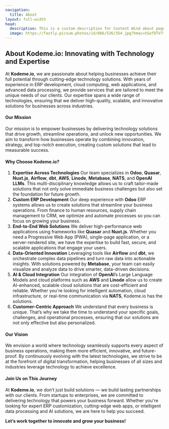 ```yaml
---
navigation:
  title: About
layout: full-width
head:
  description: This is a custom description for Content Wind about page.
  image: https://fastly.picsum.photos/id/866/536/354.jpg?hmac=tGofDTV7tl2rprappPzKFiZ9vDh5MKj39oa2D--gqhA
---
```


## About Kodeme.io: Innovating with Technology and Expertise

At **Kodeme.io**, we are passionate about helping businesses achieve their full potential through cutting-edge technology solutions. With years of experience in ERP development, cloud computing, web applications, and advanced data processing, we provide services that are tailored to meet the unique needs of our clients. Our expertise spans a wide range of technologies, ensuring that we deliver high-quality, scalable, and innovative solutions for businesses across industries.

#### Our Mission

Our mission is to empower businesses by delivering technology solutions that drive growth, streamline operations, and unlock new opportunities. We aim to transform how businesses operate by combining innovation, strategy, and top-notch execution, creating custom solutions that lead to measurable success.

#### Why Choose Kodeme.io?

1. **Expertise Across Technologies** Our team specializes in **Odoo**, **Quasar**, **Nuxt.js**, **Airflow**, **dbt**, **AWS**, **Linode**, **Metabase**, **NATS**, and **OpenAI LLMs**. This multi-disciplinary knowledge allows us to craft tailor-made solutions that not only solve immediate business challenges but also set the foundation for future growth.
2. **Custom ERP Development** Our deep experience with **Odoo** ERP systems allows us to create solutions that streamline your business operations. From finance to human resources, supply chain management to CRM, we optimize and automate processes so you can focus on growing your business.
3. **End-to-End Web Solutions** We deliver high-performance web applications using frameworks like **Quasar** and **Nuxt.js**. Whether you need a Progressive Web App (PWA), single-page application, or a server-rendered site, we have the expertise to build fast, secure, and scalable applications that engage your users.
4. **Data-Oriented Innovation** Leveraging tools like **Airflow** and **dbt**, we orchestrate complex data pipelines and turn raw data into actionable insights. With solutions powered by **Metabase**, your team can easily visualize and analyze data to drive smarter, data-driven decisions.
5. **AI & Cloud Integration** Our integration of **OpenAI**’s Large Language Models and cloud platforms such as **AWS** and **Linode** allow us to create AI-enhanced, scalable cloud solutions that are cost-efficient and reliable. Whether you're looking for intelligent automation, cloud infrastructure, or real-time communication via **NATS**, Kodeme.io has the solutions.
6. **Customer-Centric Approach** We understand that every business is unique. That’s why we take the time to understand your specific goals, challenges, and operational processes, ensuring that our solutions are not only effective but also personalized.

#### Our Vision

We envision a world where technology seamlessly supports every aspect of business operations, making them more efficient, innovative, and future-proof. By continuously evolving with the latest technologies, we strive to be at the forefront of digital transformation, helping businesses of all sizes and industries leverage technology to achieve excellence.

#### Join Us on This Journey

At **Kodeme.io**, we don’t just build solutions — we build lasting partnerships with our clients. From startups to enterprises, we are committed to delivering technology that powers your business forward. Whether you're looking for expert ERP customization, cutting-edge web apps, or intelligent data processing and AI solutions, we are here to help you succeed.

**Let’s work together to innovate and grow your business!**
